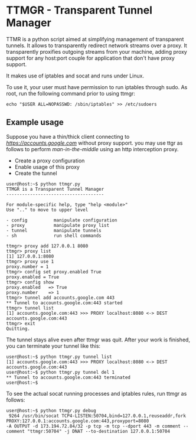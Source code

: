 TTMGR - Transparent Tunnel Manager
==================================

TTMR is a python script aimed at simplifying management of transparent tunnels. It allows to transparently redirect network streams over a proxy. It transparently proxifies outgoing streams from your machine, adding proxy support for any host:port couple for application that don't have proxy support.

It makes use of iptables and socat and runs under Linux.

To use it, your user must have permission to run iptables through sudo. As root, run the following command prior to using ttmgr:

	echo "$USER ALL=NOPASSWD: /sbin/iptables" >> /etc/sudoers

Example usage
-------------

Suppose you have a thin/thick client connecting to *https://accounts.google.com* without proxy support. you may use ttgr as follows to perform *man-in-the-middle* using an http interception proxy.

- Create a proxy configuration
- Enable usage of this proxy
- Create the tunnel

```
user@host:~$ python ttmgr.py 
TTMGR is a Transparent Tunnel Manager
-------------------------------------

For module-specific help, type "help <module>"
Use ".." to move to upper level

- config          manipulate configuration
- proxy           manipulate proxy list
- tunnel          manipulate tunnels
- sh              run shell commands

ttmgr> proxy add 127.0.0.1 8080
ttmgr> proxy list
[1] 127.0.0.1:8080  
ttmgr> proxy use 1
proxy.number = 1
ttmgr> config set proxy.enabled True
proxy.enabled = True
ttmgr> config show
proxy.enabled	=> True
proxy.number	=> 1
ttmgr> tunnel add accounts.google.com 443
** Tunnel to accounts.google.com:443 started
ttmgr> tunnel list
[1] accounts.google.com:443 >>> PROXY localhost:8080 <-> DEST accounts.google.com:443
ttmgr> exit
Quitting.
```

The tunnel stays alive even after ttmgr was quit. After your work is finished, you can terminate your tunnel like this:

	user@host:~$ python ttmgr.py tunnel list
	[1] accounts.google.com:443 >>> PROXY localhost:8080 <-> DEST accounts.google.com:443
	user@host:~$ python ttmgr.py tunnel del 1
	** Tunnel to accounts.google.com:443 terminated
	user@host:~$

To see the actual socat running processes and iptables rules, run ttmgr as follows:

	user@host:~$ python ttmgr.py debug
	 9264 /usr/bin/socat TCP4-LISTEN:50704,bind=127.0.0.1,reuseaddr,fork PROXY:127.0.0.1:accounts.google.com:443,proxyport=8080
	-A OUTPUT -d 173.194.72.84/32 -p tcp -m tcp --dport 443 -m comment --comment "ttmgr:50704" -j DNAT --to-destination 127.0.0.1:50704

